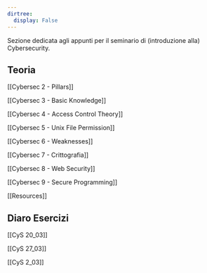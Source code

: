 ```yaml
---
dirtree:
  display: False
---
```


Sezione dedicata agli appunti per il seminario di (introduzione alla) Cybersecurity.

## Teoria

[[Cybersec 2 - Pillars]]

[[Cybersec 3 - Basic Knowledge]]

[[Cybersec 4 - Access Control Theory]]

[[Cybersec 5 - Unix File Permission]]

[[Cybersec 6 - Weaknesses]]

[[Cybersec 7 - Crittografia]]

[[Cybersec 8 - Web Security]]

[[Cybersec 9 - Secure Programming]]

[[Resources]]

## Diaro Esercizi

[[CyS 20_03]]

[[CyS 27_03]]

[[CyS 2_03]]